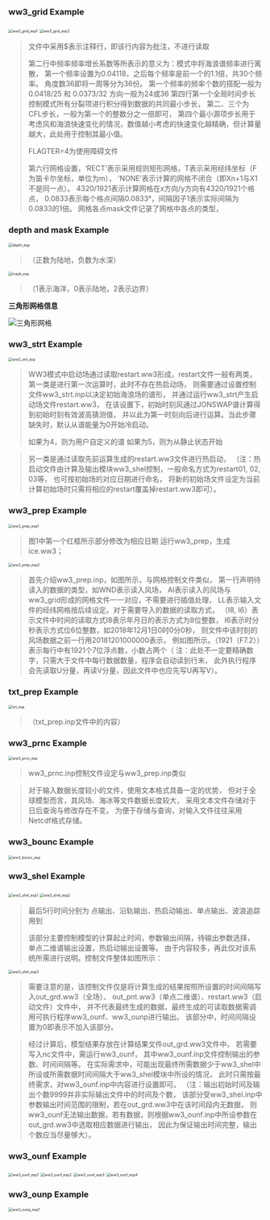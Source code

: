 ## 

### ww3_grid Example

<img src="./pics/ww3_grid_exp1.png" alt="ww3_grid_exp1" style="zoom:50%;" />

<img src="./pics/ww3_grid_exp2.png" alt="ww3_grid_exp2" style="zoom:50%;" />

> 文件中采用$表示注释行，即该行内容为批注，不进行读取
>
> 第二行中频率频率增长系数等所表示的意义为：模式中将海浪谱频率进行离散，
> 第一个频率设置为0.04118，之后每个频率是前一个的1.1倍，共30个频率。
> 角度数36即将一周等分为36份。
> 第一个频率的频率个数的搭配一般为 0.0418/25 和 0.0373/32
> 方向一般为24或36
> 第四行第一个全局时间步长控制模式所有分裂项进行积分得到数据的共同最小步长，
> 第二、三个为CFL步长，一般为第一个的整数分之一倍即可，
> 第四个最小源项步长用于考虑风和海浪快速变化的情况，数值越小考虑的快速变化越精确，但计算量越大，此处用于控制其最小值。
>
> FLAGTER=4为使用障碍文件
>
> 第六行网格设置，‘RECT’表示采用规则矩形网格，T表示采用经纬坐标（F为笛卡尔坐标，单位为m），
> ‘NONE’表示计算的网格不闭合（即Xn+1与X1不是同一点）。
> 4320/1921表示计算网格在x方向/y方向有4320/1921个格点，
> 0.0833表示每个格点间隔0.0833°，间隔因子1表示实际间隔为0.0833的1倍。
> 网格各点mask文件记录了网格中各点的类型，

### depth and mask Example

<img src="./pics/depth_exp.png" alt="depth_exp" style="zoom:50%;" />

> （正数为陆地，负数为水深）

<img src="./pics/mask_exp.png" alt="mask_exp" style="zoom:50%;" />

> （1表示海洋，0表示陆地，2表示边界）

**三角形网格信息**

![三角形网格](./pics/msh_exp1.png)

### ww3_strt Example

<img src="./pics/ww3_strt_exp.png" alt="ww3_strt_exp" style="zoom:50%;" />

> WW3模式中启动场通过读取restart.ww3形成，restart文件一般有两类，
> 第一类是进行第一次运算时，此时不存在热启动场，
> 则需要通过设置控制文件ww3_strt.inp以决定初始海浪场的谱形，
> 并通过运行ww3_strt产生启动场文件restart.ww3，
> 在该设置下，初始时刻风通过JONSWAP谱计算得到初始时刻有效波高猜测值，
> 并以此为第一时刻向后进行运算。当此步骤缺失时，默认从谱能量为0开始冷启动。
>
> 如果为4，则为用户自定义的谱
> 如果为5，则为从静止状态开始

> 另一类是通过读取先前运算生成的restart.ww3文件进行热启动，
> （注：热启动文件由计算及输出模块ww3_shel控制，一般命名方式为restart01, 02, 03等，
> 也可按初始场的对应日期进行命名，
> 将新的初始场文件设定为当前计算初始场时只需将相应的restart覆盖掉restart.ww3即可）。

### ww3_prep Example

<img src="./pics/ww3_prep_exp1.png" alt="ww3_prep_exp1" style="zoom:50%;" />

> 图1中第一个红框所示部分修改为相应日期 运行ww3_prep，生成ice.ww3；

<img src="./pics/ww3_prep_exp2.png" alt="ww3_prep_exp2" style="zoom:50%;" />

> 首先介绍ww3_prep.inp，如图所示，与网格控制文件类似，
> 第一行声明待读入的数据的类型，如WND表示读入风场，
> AI表示读入的风场与ww3_grid形成的网格文件一一对应，不需要进行插值处理，
> LL表示输入文件的经纬网格按后续设定。对于需要导入的数据的读取方式，
> （I8, I6）表示文件中时间的读取方式I8表示年月日的表示方式为8位整数，
> I6表示时分秒表示方式位6位整数，如2018年12月1日0时0分0秒，
> 则文件中该时刻的风场数据之前一行用20181201000000表示，
> 例如图所示。（1921（F7.2））表示每行中有1921个7位浮点数，小数占两个（
> 注：此处不一定要精确数字，只需大于文件中每行数据数量，程序会自动读到行末，
> 此外执行程序会先读取U分量，再读V分量，因此文件中也应先写U再写V）。

### txt_prep Example

<img src="./pics/txt_exp.png" alt="txt_exp" style="zoom:50%;" />

> （txt_prep.inp文件中的内容）

### ww3_prnc Example

<img src="./pics/ww3_prnc_exp.png" alt="ww3_prnc_exp" style="zoom:50%;" />

> ww3_prnc.inp控制文件设定与ww3_prep.inp类似

> 对于输入数据长度较小的文件，使用文本格式具备一定的优势，
> 但对于全球模型而言，其风场、海冰等文件数据长度较大，
> 采用文本文件存储对于日后查询与修改存在不变。
> 为便于存储与查询，对输入文件往往采用Netcdf格式存储。

### ww3_bounc Example

<img src="./pics/ww3_bounc_exp.png" alt="ww3_bounc_exp" style="zoom:50%;" />

### ww3_shel Example

<img src="./pics/ww3_shel_exp1.png" alt="ww3_shel_exp1" style="zoom:50%;" />

<img src="./pics/ww3_shel_exp2.png" alt="ww3_shel_exp2" style="zoom:50%;" />

> 最后5行时间分别为 点输出、沿轨输出、热启动输出、单点输出、波浪追踪用到
>
> 该部分主要控制模型的计算起止时间，参数输出间隔，待输出参数选择，
> 单点二维谱输出设置，热启动输出设置等。
> 由于内容较多，再此仅对该系统所需进行说明。控制文件整体如图所示：

<img src="./pics/ww3_shel_exp3.png" alt="ww3_shel_exp3" style="zoom:50%;" />

> 需要注意的是，该控制文件仅是将计算生成的结果按照所设置的时间间隔写入out_grd.ww3（全场）、
> out_pnt.ww3（单点二维谱）、restart.ww3（启动文件）文件中，
> 并不代表最终生成的数据，最终生成的可读取数据需调用可执行程序ww3_ounf、ww3_ounp进行输出。
> 该部分中，时间间隔设置为0即表示不加入该部分。

> 经过计算后，模型结果存放在计算结果文件out_grd.ww3文件中，
> 若需要写入nc文件中，需运行ww3_ounf，
> 其中ww3_ounf.inp文件控制输出的参数、时间间隔等。
> 在实际需求中，可能出现最终所需数据少于ww3_shel中所设或所需数据时间间隔大于ww3_shel模块中所设的情况，
> 此时只需按最终需求，对ww3_ounf.inp中内容进行设置即可。
> （注：输出初始时间及输出个数9999并非实际输出文件中的时间及个数，
> 该部分受ww3_shel.inp中参数输出时间范围的限制，若在out_grd.ww3中在该时间段内无数据，
> 则ww3_ounf无法输出数据，若有数据，则根据ww3_ounf.inp中所设参数在out_grd.ww3中选取相应数据进行输出，
> 因此为保证输出时间完整，输出个数应当尽量够大）。

### ww3_ounf Example

<img src="./pics/ww3_ounf_exp1.png" alt="ww3_ounf_exp1" style="zoom:50%;" />

<img src="./pics/ww3_ounf_exp2.png" alt="ww3_ounf_exp2" style="zoom:50%;" />

<img src="./pics/ww3_ounf_exp3.png" alt="ww3_ounf_exp3" style="zoom:50%;" />

<img src="./pics/ww3_ounf_exp4.png" alt="ww3_ounf_exp4" style="zoom:50%;" />


### ww3_ounp Example

<img src="./pics/ww3_ounp_exp1.png" alt="ww3_ounp_exp1" style="zoom:50%;" />
